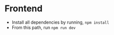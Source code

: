 # Frontend #

- Install all dependencies by running, ```npm install```
- From this path, run ```npm run dev```